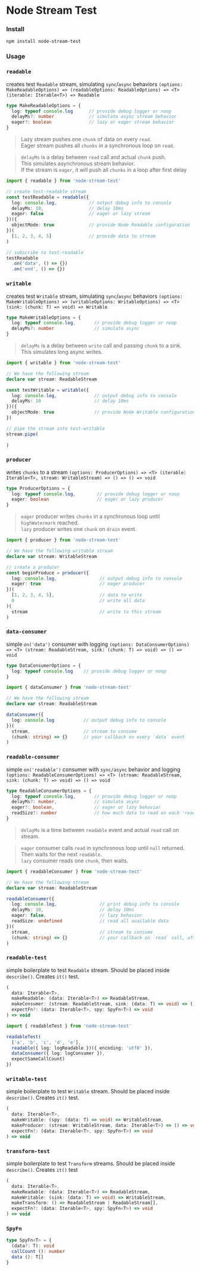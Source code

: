 # Node Stream Test

### Install
```
npm install node-stream-test
```

### Usage

### `readable`
creates test `Readable` stream, simulating `sync`/`async` behaviors
`(options: MakeReadableOptions) => (readableOptions: ReadableOptions) => <T> (iterable: Iterable<T>) => Readable`
```ts
type MakeReadableOptions = {
  log: typeof console.log      // provide debug logger or noop
  delayMs?: number             // simulate async stream behavior
  eager?: boolean              // lazy or eager stream behavior
}
```
> Lazy stream pushes one `chunk` of data on every `read`.  
Eager stream pushes all `chunks` in a synchronous loop on `read`.

> `delayMs` is a delay between `read` call and actual `chunk` push.  
This simulates asynchronous stream behavior.  
If the stream is `eager`, it will push all `chunks` in a loop after first delay
```ts
import { readable } from 'node-stream-test'

// create test-readable stream
const testReadable = readable({
  log: console.log,            // output debug info to console
  delayMs: 10,                 // delay 10ms
  eager: false                 // eager or lazy stream 
})({
  objectMode: true             // provide Node Readable configuration
})(
  [1, 2, 3, 4, 5]              // provide data to stream
)

// subscribe to test-readable
testReadable
  .on('data', () => {})
  .on('end', () => {})
```

### `writable`
creates test `Writable` stream, simulating `sync`/`async` behaviors
`(options: MakeWritableOptions) => (writableOptions: WritableOptions) => <T> (sink: (chunk: T) => void) => Writable`
```ts
type MakeWritableOptions = {
  log: typeof console.log,       // provide debug logger or noop
  delayMs?: number               // simulate async
}
```
> `delayMs` is a delay between `write` call and passing `chunk` to a sink.  
This simulates long async writes.
```ts
import { writable } from 'node-stream-test'

// We have the following stream
declare var stream: ReadableStream

const testWritable = writable({ 
  log: console.log,              // output debug info to console
  delayMs: 10                    // delay 10ms
})({
  objectMode: true               // provide Node Writable configuration
})

// pipe the stream into test-writable
stream.pipe(
  
)
```

### `producer`
writes `chunks` to a stream
`(options: ProducerOptions) => <T> (iterable: Iterable<T>, stream: WritableStream) => () => () => void`
```ts
type ProducerOptions = {
  log: typeof console.log,        // provide debug logger or noop
  eager: boolean                  // eager or lazy producer
}
```
> `eager` producer writes `chunks` in a synchronous loop until `highWatermark` reached.  
`lazy` producer writes one `chunk` on `drain` event.
```ts
import { producer } from 'node-stream-test'

// We have the following writable stream
declare var stream: WritableStream

// create a producer
const beginProduce = producer({
  log: console.log,                // output debug info to console
  eager: true                      // eager producer
})(
  [1, 2, 3, 4, 5],                 // data to write
  0                                // write all data
)(
  stream                           // write to this stream
)
```

### `data-consumer`
simple `on('data')` consumer with logging
`(options: DataConsumerOptions) => <T> (stream: ReadableStream, sink: (chunk: T) => void) => () => void`
```ts
type DataConsumerOptions = {
  log: typeof console.log    // provide debug logger or noop
}
```
```ts
import { dataConsumer } from 'node-stream-test'

// We have the following stream
declare var stream: ReadableStream

dataConsumer({ 
  log: console.log           // output debug info to console
})(
  stream,                    // stream to consume
  (chunk: string) => {}      // your callback on every `data` event
)
```

### `readable-consumer`
simple `on('readable')` consumer with `sync/async` behavior and logging
`(options: ReadableConsumerOptions) => <T> (stream: ReadableStream, sink: (chunk: T) => void) => () => void`
```ts
type ReadableConsumerOptions = {
  log: typeof console.log,       // provide debug logger or noop
  delayMs?: number,              // simulate async
  eager?: boolean,               // eager or lazy behavior
  readSize?: number              // how much data to read on each 'readable' event
}
```
> `delayMs` is a time between `readable` event and actual `read` call on stream.
  
> `eager` consumer calls `read` in synchronous loop until `null` returned.  
Then waits for the next `readable`.  
`lazy` consumer reads one `chunk`, then waits.
```ts
import { readableConsumer } from 'node-stream-test'

// We have the following stream
declare var stream: ReadableStream

readableConsumer({
  log: console.log,                // print debug info to console
  delayMs: 10,                     // delay 10ms
  eager: false,                    // lazy behavior
  readSize: undefined              // read all available data
})(
  stream,                          // stream to consume
  (chunk: string) => {}            // your callback on `read` call, after `readable` event
)
```

### `readable-test`
simple boilerplate to test `Readable` stream. Should be placed inside `describe()`. Creates `it()` test.
```ts
(
  data: Iterable<T>,
  makeReadable: (data: Iterable<T>) => ReadableStream,
  makeConsumer: (stream: ReadableStream, sink: (data: T) => void) => () => void),
  expectFn?: (data: Iterable<T>, spy: SpyFn<T>) => void
) => void
```
```ts
import { readableTest } from 'node-stream-test'

readableTest(
  ['a', 'b', 'c', 'd', 'e'],
  readable({ log: logReadable })({ encoding: 'utf8' }),
  dataConsumer({ log: logConsumer }),
  expectSameCallCount)
})
```

### `writable-test`
simple boilerplate to test `Writable` stream. Should be placed inside `describe()`. Creates `it()` test.
```ts
(
  data: Iterable<T>,
  makeWritable: (spy: (data: T) => void) => WritableStream,
  makeProducer: (stream: WritableStream, data: Iterable<T>) => () => void,
  expectFn?: (data: Iterable<T>, spy: SpyFn<T>) => void
) => void
```

### `transform-test`
simple boilerplate to test `Transform` streams. Should be placed inside `describe()`. Creates `it()` test
```ts
(
  data: Iterable<T>,
  makeReadable: (data: Iterable<T>) => ReadableStream,
  makeWritable: (sink: (data: T) => void) => WritableStream,
  makeTransform: () => ReadableStream | ReadableStream[],
  expectFn?: (data: Iterable<T>, spy: SpyFn<T>) => void
) => void
```

### `SpyFn`
```ts
type SpyFn<T> = {
  (data?: T): void
  callCount (): number
  data (): T[]
}
```
